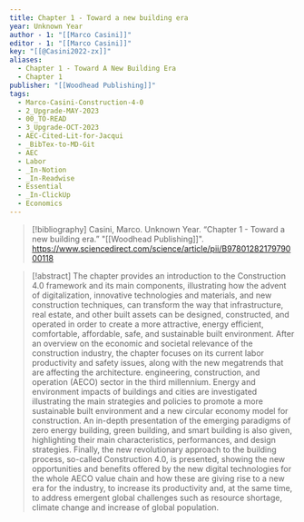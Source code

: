 ```yaml
---
title: Chapter 1 - Toward a new building era
year: Unknown Year
author - 1: "[[Marco Casini]]"
editor - 1: "[[Marco Casini]]"
key: "[[@Casini2022-zx]]"
aliases:
  - Chapter 1 - Toward A New Building Era
  - Chapter 1
publisher: "[[Woodhead Publishing]]"
tags:
  - Marco-Casini-Construction-4-0
  - 2_Upgrade-MAY-2023
  - 00_TO-READ
  - 3_Upgrade-OCT-2023
  - AEC-Cited-Lit-for-Jacqui
  - _BibTex-to-MD-Git
  - AEC
  - Labor
  - _In-Notion
  - _In-Readwise
  - Essential
  - _In-ClickUp
  - Economics
---
```


> [!bibliography]
> Casini, Marco. Unknown Year. “Chapter 1 - Toward a new building era.” "[[Woodhead Publishing]]". https://www.sciencedirect.com/science/article/pii/B9780128217979000118

> [!abstract]
> The chapter provides an introduction to the Construction 4.0 framework and its main components, illustrating how the advent of digitalization, innovative technologies and materials, and new construction techniques, can transform the way that infrastructure, real estate, and other built assets can be designed, constructed, and operated in order to create a more attractive, energy efficient, comfortable, affordable, safe, and sustainable built environment. After an overview on the economic and societal relevance of the construction industry, the chapter focuses on its current labor productivity and safety issues, along with the new megatrends that are affecting the architecture. engineering, construction, and operation (AECO) sector in the third millennium. Energy and environment impacts of buildings and cities are investigated illustrating the main strategies and policies to promote a more sustainable built environment and a new circular economy model for construction. An in-depth presentation of the emerging paradigms of zero energy building, green building, and smart building is also given, highlighting their main characteristics, performances, and design strategies. Finally, the new revolutionary approach to the building process, so-called Construction 4.0, is presented, showing the new opportunities and benefits offered by the new digital technologies for the whole AECO value chain and how these are giving rise to a new era for the industry, to increase its productivity and, at the same time, to address emergent global challenges such as resource shortage, climate change and increase of global population.